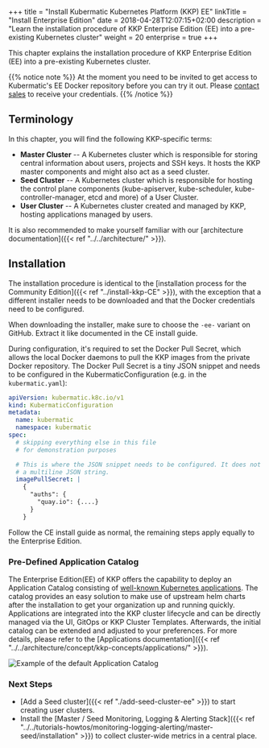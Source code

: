 +++
title = "Install Kubermatic Kubernetes Platform (KKP) EE"
linkTitle = "Install Enterprise Edition"
date = 2018-04-28T12:07:15+02:00
description = "Learn the installation procedure of KKP Enterprise Edition (EE) into a pre-existing Kubernetes cluster"
weight = 20
enterprise = true
+++

This chapter explains the installation procedure of KKP Enterprise Edition (EE) into a pre-existing
Kubernetes cluster.

{{% notice note %}}
At the moment you need to be invited to get access to Kubermatic's EE Docker repository before you can try it out.
Please [contact sales](mailto:sales@kubermatic.com) to receive your credentials.
{{% /notice %}}

## Terminology

In this chapter, you will find the following KKP-specific terms:

* **Master Cluster** -- A Kubernetes cluster which is responsible for storing central information about users, projects and SSH keys. It hosts the KKP master components and might also act as a seed cluster.
* **Seed Cluster** -- A Kubernetes cluster which is responsible for hosting the control plane components (kube-apiserver, kube-scheduler, kube-controller-manager, etcd and more) of a User Cluster.
* **User Cluster** -- A Kubernetes cluster created and managed by KKP, hosting applications managed by users.

It is also recommended to make yourself familiar with our [architecture documentation]({{< ref "../../architecture/" >}}).

## Installation

The installation procedure is identical to the [installation process for the Community Edition]({{< ref "../install-kkp-CE" >}}),
with the exception that a different installer needs to be downloaded and that the Docker credentials need to be configured.

When downloading the installer, make sure to choose the `-ee-` variant on GitHub. Extract it like documented in the CE install
guide.

During configuration, it's required to set the Docker Pull Secret, which allows the local Docker daemons to pull the KKP
images from the private Docker repository. The Docker Pull Secret is a tiny JSON snippet and needs to be configured in the
KubermaticConfiguration (e.g. in the `kubermatic.yaml`):

```yaml
apiVersion: kubermatic.k8c.io/v1
kind: KubermaticConfiguration
metadata:
  name: kubermatic
  namespace: kubermatic
spec:
  # skipping everything else in this file
  # for demonstration purposes

  # This is where the JSON snippet needs to be configured. It does not need to be
  # a multiline JSON string.
  imagePullSecret: |
    {
      "auths": {
        "quay.io": {....}
      }
    }
```

Follow the CE install guide as normal, the remaining steps apply equally to the Enterprise Edition.

### Pre-Defined Application Catalog

The Enterprise Edition(EE) of KKP offers the capability to deploy an Application Catalog consisting of [well-known Kubernetes applications](https://github.com/kubermatic/kubermatic/tree/main/pkg/ee/default-application-catalog/applicationdefinitions).
The catalog provides an easy solution to make use of upstream helm charts after the installation to get your organization up and running quickly. Applications are integrated into the KKP cluster lifecycle and can be directly managed via the UI, GitOps or KKP Cluster Templates. Afterwards, the initial catalog can be extended and adjusted to your preferences. For more details, please refer to the [Applications documentation]({{< ref "../../architecture/concept/kkp-concepts/applications/" >}}).

![Example of the default Application Catalog](/img/kubermatic/common/applications/default-application-catalogue.png "Example of the default Application Catalog")

### Next Steps

* [Add a Seed cluster]({{< ref "./add-seed-cluster-ee" >}}) to start creating user clusters.
* Install the [Master / Seed Monitoring, Logging & Alerting Stack]({{< ref "../../tutorials-howtos/monitoring-logging-alerting/master-seed/installation" >}}) to collect cluster-wide metrics in a central place.
